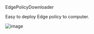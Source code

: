 EdgePolicyDownloader

Easy to deploy Edge policy to computer.

![image](https://user-images.githubusercontent.com/25410554/169654625-8e38d195-67f2-493c-8443-0836e6954750.png)
